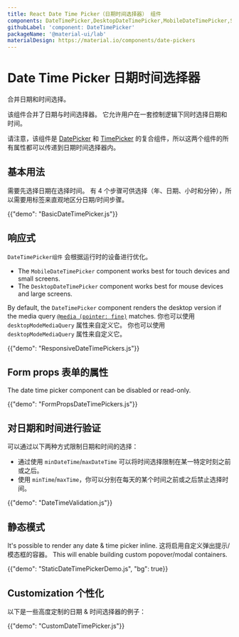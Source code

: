 ```yaml
---
title: React Date Time Picker（日期时间选择器） 组件
components: DateTimePicker,DesktopDateTimePicker,MobileDateTimePicker,StaticDateTimePicker
githubLabel: 'component: DateTimePicker'
packageName: '@material-ui/lab'
materialDesign: https://material.io/components/date-pickers
---
```


# Date Time Picker 日期时间选择器

<p class="description">合并日期和时间选择。</p>

该组件合并了日期与时间选择器。 它允许用户在一套控制逻辑下同时选择日期和时间。

请注意，该组件是 [DatePicker](/components/pickers/date-picker/) 和 [TimePicker](/components/pickers/time-picker/) 的复合组件，所以这两个组件的所有属性都可以传递到日期时间选择器内。

## 基本用法

需要先选择日期在选择时间。 有 4 个步骤可供选择（年、日期、小时和分钟），所以需要用标签来直观地区分日期/时间步骤。

{{"demo": "BasicDateTimePicker.js"}}

## 响应式

`DateTimePicker组件` 会根据运行时的设备进行优化。

- The `MobileDateTimePicker` component works best for touch devices and small screens.
- The `DesktopDateTimePicker` component works best for mouse devices and large screens.

By default, the `DateTimePicker` component renders the desktop version if the media query [`@media (pointer: fine)`](https://developer.mozilla.org/en-US/docs/Web/CSS/@media/pointer) matches. 你也可以使用 `desktopModeMediaQuery` 属性来自定义它。 你也可以使用 `desktopModeMediaQuery` 属性来自定义它。

{{"demo": "ResponsiveDateTimePickers.js"}}

## Form props 表单的属性

The date time picker component can be disabled or read-only.

{{"demo": "FormPropsDateTimePickers.js"}}

## 对日期和时间进行验证

可以通过以下两种方式限制日期和时间的选择：

- 通过使用 `minDateTime`/`maxDateTime` 可以将时间选择限制在某一特定时刻之前或之后。
- 使用 `minTime`/`maxTime`，你可以分别在每天的某个时间之前或之后禁止选择时间。

{{"demo": "DateTimeValidation.js"}}

## 静态模式

It's possible to render any date & time picker inline. 这将启用自定义弹出提示/模态框的容器。 This will enable building custom popover/modal containers.

{{"demo": "StaticDateTimePickerDemo.js", "bg": true}}

## Customization 个性化

以下是一些高度定制的日期 & 时间选择器的例子：

{{"demo": "CustomDateTimePicker.js"}}
